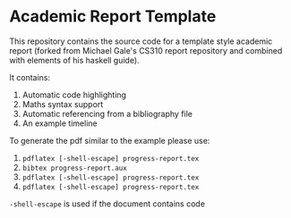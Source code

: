 # Academic Report Template

This repository contains the source code for a template style academic report (forked from Michael Gale's CS310 report repository and combined with elements of his haskell guide).

It contains:
1. Automatic code highlighting
2. Maths syntax support
3. Automatic referencing from a bibliography file
4. An example timeline

To generate the pdf similar to the example please use:
1. `pdflatex [-shell-escape] progress-report.tex`
2. `bibtex progress-report.aux`
3. `pdflatex [-shell-escape] progress-report.tex`
4. `pdflatex [-shell-escape] progress-report.tex`

`-shell-escape` is used if the document contains code
